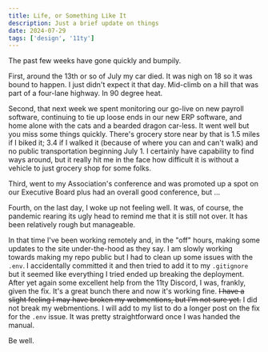 ```yaml
---
title: Life, or Something Like It
description: Just a brief update on things
date: 2024-07-29
tags: ['design', '11ty']
---
```

The past few weeks have gone quickly and bumpily. 

First, around the 13th or so of July my car died. It was nigh on 18 so it was bound to happen. I just didn't expect it that day. Mid-climb on a hill that was part of a four-lane highway. In 90 degree heat.

Second, that next week we spent monitoring our go-live on new payroll software, continuing to tie up loose ends in our new ERP software, and home alone with the cats and a bearded dragon car-less. It went well but you miss some things quickly. There's grocery store near by that is 1.5 miles if I biked it; 3.4 if I walked it (because of where you can and can't walk) and no public transportation beginning July 1. I certainly have capability to find ways around, but it really hit me in the face how difficult it is without a vehicle to just grocery shop for some folks. 

Third, went to my Association's conference and was promoted up a spot on our Executive Board plus had an overall good conference, but ...

Fourth, on the last day, I woke up not feeling well. It was, of course, the pandemic rearing its ugly head to remind me that it is still not over. It has been relatively rough but manageable. 

In that time I've been working remotely and, in the "off" hours, making some updates to the site under-the-hood as they say. I am slowly working towards making my repo public but I had to clean up some issues with the `.env`. I accidentally committed it and then tried to add it to my `.gitignore` but it seemed like everything I tried ended up breaking the deployment. After yet again some excellent help from the 11ty Discord, I was, frankly, given the fix. It's a great bunch there and now it's working fine. ~~I have a slight feeling I may have broken my webmentions, but I'm not sure yet.~~ I did not break my webmentions. I will add to my list to do a longer post on the fix for the `.env` issue. It was pretty straightforward once I was handed the manual. 

Be well.